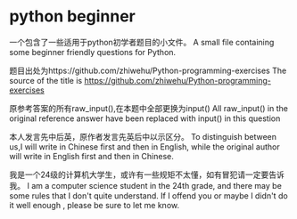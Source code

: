 # python beginner
一个包含了一些适用于python初学者题目的小文件。
A small file containing some beginner friendly questions for Python.

题目出处为https://github.com/zhiwehu/Python-programming-exercises
The source of the title is https://github.com/zhiwehu/Python-programming-exercises

原参考答案的所有raw_input(),在本题中全部更换为input()
All raw_input() in the original reference answer have been replaced with input() in this question

本人发言先中后英，原作者发言先英后中以示区分。
To distinguish between us,I will write in Chinese first and then in English, while the original author will write in English first and then in Chinese.

我是一个24级的计算机大学生，或许有一些规矩不太懂，如有冒犯请一定要告诉我。
I am a computer science student in the 24th grade, and there may be some rules that I don't quite understand. If I offend you or maybe I didn't do it well enough , please be sure to let me know.
